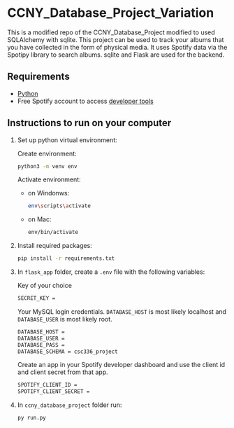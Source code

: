 # CCNY_Database_Project_Variation

This is a modified repo of the CCNY_Database_Project modified to used SQLAlchemy with sqlite. This project can be used to track your albums that you have collected in the form of physical media. It uses Spotify data via the Spotipy library to search albums. sqlite and Flask are used for the backend.

## Requirements 

- [Python](https://www.python.org/downloads/)
- Free Spotify account to access [developer tools](https://developer.spotify.com/dashboard/)

## Instructions to run on your computer

1. Set up python virtual environment: 
    
    Create environment: 
    ```bash
    python3 -m venv env
    ```

    Activate environment:

    - on Windonws: 
        ```bash
        env\scripts\activate
        ```

    - on Mac: 
        ```bash
        env/bin/activate
        ```

2. Install required packages: 
    ```bash
    pip install -r requirements.txt
    ```

3. In `flask_app` folder, create a `.env` file with the following variables:
    
    Key of your choice 
    ```sh
    SECRET_KEY =
    ``` 

    Your MySQL login credentials. `DATABASE_HOST` is most likely localhost and `DATABASE_USER` is most likely root.
    ```sh
    DATABASE_HOST = 
    DATABASE_USER = 
    DATABASE_PASS = 
    DATABASE_SCHEMA = csc336_project
    ```
    
    Create an app in your Spotify developer dashboard and use the client id and client secret from that app.
    ```sh
    SPOTIFY_CLIENT_ID = 
    SPOTIFY_CLIENT_SECRET = 
    ```

    
4. In `ccny_database_project` folder run: 
    ```bash
    py run.py
    ```
